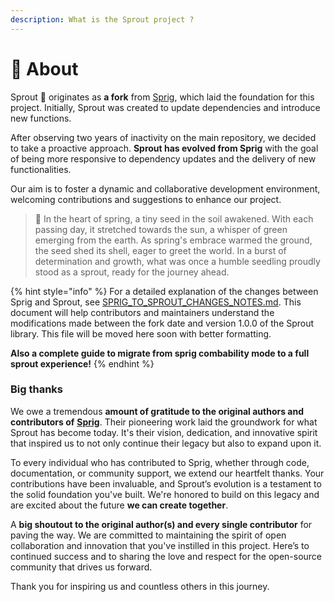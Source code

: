 ```yaml
---
description: What is the Sprout project ?
---
```


# 📗 About

Sprout :seedling: originates as **a fork** from [Sprig](https://github.com/Masterminds/sprig), which laid the foundation for this project. Initially, Sprout was created to update dependencies and introduce new functions.

After observing two years of inactivity on the main repository, we decided to take a proactive approach. **Sprout has evolved from Sprig** with the goal of being more responsive to dependency updates and the delivery of new functionalities.

Our aim is to foster a dynamic and collaborative development environment, welcoming contributions and suggestions to enhance our project.

> :seedling: In the heart of spring, a tiny seed in the soil awakened. With each passing day, it stretched towards the sun, a whisper of green emerging from the earth. As spring's embrace warmed the ground, the seed shed its shell, eager to greet the world. In a burst of determination and growth, what was once a humble seedling proudly stood as a sprout, ready for the journey ahead.



{% hint style="info" %}
For a detailed explanation of the changes between Sprig and Sprout, see [SPRIG\_TO\_SPROUT\_CHANGES\_NOTES.md](../SPRIG\_TO\_SPROUT\_CHANGES\_NOTES.md). This document will help contributors and maintainers understand the modifications made between the fork date and version 1.0.0 of the Sprout library. This file will be moved here soon with better formatting.

**Also a complete guide to migrate from sprig combability mode to a full sprout experience!**&#x20;
{% endhint %}

### Big thanks

We owe a tremendous **amount of gratitude to the original authors and contributors of** [**Sprig**](https://github.com/Masterminds/sprig). Their pioneering work laid the groundwork for what Sprout has become today. It's their vision, dedication, and innovative spirit that inspired us to not only continue their legacy but also to expand upon it.

To every individual who has contributed to Sprig, whether through code, documentation, or community support, we extend our heartfelt thanks. Your contributions have been invaluable, and Sprout’s evolution is a testament to the solid foundation you've built. We're honored to build on this legacy and are excited about the future **we can create together**.

A **big shoutout to the original author(s) and every single contributor** for paving the way. We are committed to maintaining the spirit of open collaboration and innovation that you've instilled in this project. Here’s to continued success and to sharing the love and respect for the open-source community that drives us forward.

Thank you for inspiring us and countless others in this journey.
